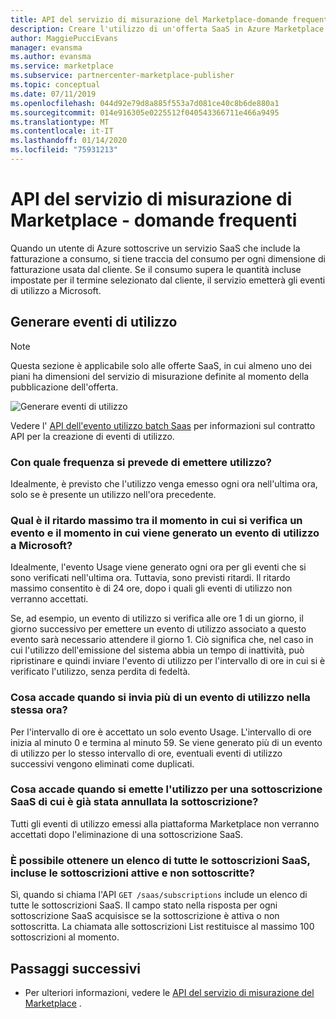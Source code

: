 ```yaml
---
title: API del servizio di misurazione del Marketplace-domande frequenti | Azure Marketplace
description: Creare l'utilizzo di un'offerta SaaS in Azure Marketplace.
author: MaggiePucciEvans
manager: evansma
ms.author: evansma
ms.service: marketplace
ms.subservice: partnercenter-marketplace-publisher
ms.topic: conceptual
ms.date: 07/11/2019
ms.openlocfilehash: 044d92e79d8a885f553a7d081ce40c8b6de880a1
ms.sourcegitcommit: 014e916305e0225512f040543366711e466a9495
ms.translationtype: MT
ms.contentlocale: it-IT
ms.lasthandoff: 01/14/2020
ms.locfileid: "75931213"
---
```

# <a name="marketplace-metering-service-apis---faq"></a>API del servizio di misurazione di Marketplace - domande frequenti

Quando un utente di Azure sottoscrive un servizio SaaS che include la fatturazione a consumo, si tiene traccia del consumo per ogni dimensione di fatturazione usata dal cliente. Se il consumo supera le quantità incluse impostate per il termine selezionato dal cliente, il servizio emetterà gli eventi di utilizzo a Microsoft.

## <a name="emit-usage-events"></a>Generare eventi di utilizzo

>[!Note]
>Questa sezione è applicabile solo alle offerte SaaS, in cui almeno uno dei piani ha dimensioni del servizio di misurazione definite al momento della pubblicazione dell'offerta.

![Generare eventi di utilizzo](media/isv-emits-usage-event.png)

Vedere l' [API dell'evento utilizzo batch Saas](./marketplace-metering-service-apis.md#batch-usage-event) per informazioni sul contratto API per la creazione di eventi di utilizzo.

### <a name="how-often-is-it-expected-to-emit-usage"></a>Con quale frequenza si prevede di emettere utilizzo?

Idealmente, è previsto che l'utilizzo venga emesso ogni ora nell'ultima ora, solo se è presente un utilizzo nell'ora precedente.

### <a name="what-is-the-maximum-delay-between-the-time-an-event-occurs-and-the-time-a-usage-event-is-emitted-to-microsoft"></a>Qual è il ritardo massimo tra il momento in cui si verifica un evento e il momento in cui viene generato un evento di utilizzo a Microsoft?

Idealmente, l'evento Usage viene generato ogni ora per gli eventi che si sono verificati nell'ultima ora. Tuttavia, sono previsti ritardi. Il ritardo massimo consentito è di 24 ore, dopo i quali gli eventi di utilizzo non verranno accettati.

Se, ad esempio, un evento di utilizzo si verifica alle ore 1 di un giorno, il giorno successivo per emettere un evento di utilizzo associato a questo evento sarà necessario attendere il giorno 1. Ciò significa che, nel caso in cui l'utilizzo dell'emissione del sistema abbia un tempo di inattività, può ripristinare e quindi inviare l'evento di utilizzo per l'intervallo di ore in cui si è verificato l'utilizzo, senza perdita di fedeltà.

### <a name="what-happens-when-you-send-more-than-one-usage-event-on-the-same-hour"></a>Cosa accade quando si invia più di un evento di utilizzo nella stessa ora?

Per l'intervallo di ore è accettato un solo evento Usage. L'intervallo di ore inizia al minuto 0 e termina al minuto 59.  Se viene generato più di un evento di utilizzo per lo stesso intervallo di ore, eventuali eventi di utilizzo successivi vengono eliminati come duplicati.

### <a name="what-happens-when-you-emit-usage-for-a-saas-subscription-that-has-been-unsubscribed-already"></a>Cosa accade quando si emette l'utilizzo per una sottoscrizione SaaS di cui è già stata annullata la sottoscrizione?

Tutti gli eventi di utilizzo emessi alla piattaforma Marketplace non verranno accettati dopo l'eliminazione di una sottoscrizione SaaS.

### <a name="can-you-get-a-list-of-all-saas-subscriptions-including-active-and-unsubscribed-subscriptions"></a>È possibile ottenere un elenco di tutte le sottoscrizioni SaaS, incluse le sottoscrizioni attive e non sottoscritte?

Sì, quando si chiama l'API `GET /saas/subscriptions` include un elenco di tutte le sottoscrizioni SaaS. Il campo stato nella risposta per ogni sottoscrizione SaaS acquisisce se la sottoscrizione è attiva o non sottoscritta. La chiamata alle sottoscrizioni List restituisce al massimo 100 sottoscrizioni al momento.

## <a name="next-steps"></a>Passaggi successivi

- Per ulteriori informazioni, vedere le [API del servizio di misurazione del Marketplace](./marketplace-metering-service-apis.md) .
